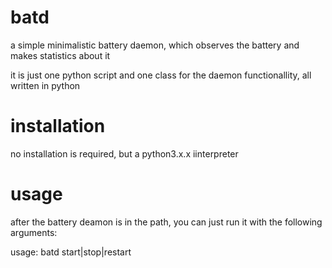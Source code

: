 # batd
a simple minimalistic battery daemon, which observes the battery
and makes statistics about it

it is just one python script and one class for the daemon functionallity,
all written in python

# installation
no installation is required, but a python3.x.x iinterpreter

# usage
after the battery deamon is in the path,
you can just run it with the following arguments:

usage: batd start|stop|restart

